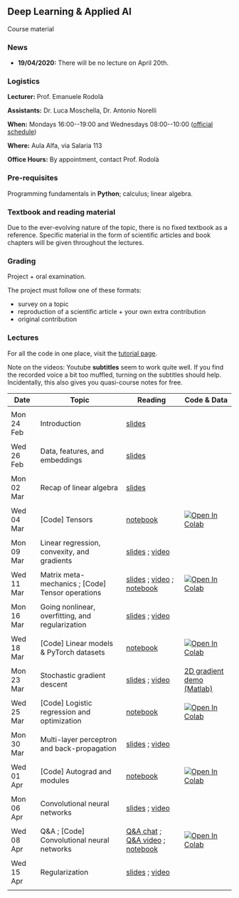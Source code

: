 ## Deep Learning & Applied AI

Course material

### News

- **19/04/2020:** There will be no lecture on April 20th.

### Logistics

**Lecturer:** Prof. Emanuele Rodolà

**Assistants:** Dr. Luca Moschella, Dr. Antonio Norelli

**When:** Mondays 16:00--19:00 and Wednesdays 08:00--10:00 ([official schedule](https://www.studiareinformatica.uniroma1.it/laurea-magistrale/orario-lezioni))

**Where:** Aula Alfa, via Salaria 113

**Office Hours:** By appointment, contact Prof. Rodolà

### Pre-requisites

Programming fundamentals in **Python**; calculus; linear algebra.

### Textbook and reading material

Due to the ever-evolving nature of the topic, there is no fixed textbook as a reference. Specific material in the form of scientific articles and book chapters will be given throughout the lectures.

### Grading

Project + oral examination.

The project must follow one of these formats:

- survey on a topic
- reproduction of a scientific article + your own extra contribution
- original contribution

### Lectures

For all the code in one place, visit the [tutorial page](https://lucmos.github.io/DLAI-s2-2020-tutorials/).

Note on the videos: Youtube **subtitles** seem to work quite well. If you find the recorded voice a bit too muffled, turning on the subtitles should help. Incidentally, this also gives you quasi-course notes for free.

**Date** | **Topic** | **Reading** | **Code & Data**
------------ | ------------- | ------------ | ------------
| | |
Mon 24 Feb | Introduction | [slides](https://github.com/erodola/DLAI-s2-2020/raw/master/01_intro/01-intro.pdf) | 
| | |
Wed 26 Feb | Data, features, and embeddings | [slides](https://github.com/erodola/DLAI-s2-2020/raw/master/02_data/02-data.pdf) |
| | |
Mon 02 Mar | Recap of linear algebra | [slides](https://github.com/erodola/DLAI-s2-2020/raw/master/03_linalg/03-linalg.pdf) |
| | |
Wed 04 Mar | [Code] Tensors | [notebook](https://nbviewer.jupyter.org/github/lucmos/DLAI-s2-2020-tutorials/blob/master/01/01_Tensor_basics.ipynb) | [![Open In Colab](https://colab.research.google.com/assets/colab-badge.svg)](https://colab.research.google.com/github/lucmos/DLAI-s2-2020-tutorials/blob/master/01/01_Tensor_basics.ipynb)
| | |
Mon 09 Mar | Linear regression, convexity, and gradients | [slides](https://github.com/erodola/DLAI-s2-2020/raw/master/04_linear/04-linear.pdf) ; [video](https://www.youtube.com/watch?v=QP82n2GvtEc) |
| | |
Wed 11 Mar | Matrix meta-mechanics ; [Code] Tensor operations | [slides](https://github.com/erodola/DLAI-s2-2020/raw/master/04_linear/04b-matrix.pdf) ; [video](https://www.youtube.com/watch?v=mFYC6mh6UO8) ; [notebook](https://github.com/lucmos/DLAI-s2-2020-tutorials/blob/master/02/02_Tensor_operations.ipynb) | [![Open In Colab](https://colab.research.google.com/assets/colab-badge.svg)](https://colab.research.google.com/github/lucmos/DLAI-s2-2020-tutorials/blob/master/02/02_Tensor_operations.ipynb)
| | |
Mon 16 Mar | Going nonlinear, overfitting, and regularization | [slides](https://github.com/erodola/DLAI-s2-2020/raw/master/05_nonlinear/05-nonlinear.pdf) ; [video](https://www.youtube.com/watch?v=0anGdn1Vtq8) |
| | |
Wed 18 Mar | [Code] Linear models & PyTorch datasets | [notebook](https://github.com/lucmos/DLAI-s2-2020-tutorials/blob/master/03/03_Linear_models_and_Pytorch_Datasets.ipynb) | [![Open In Colab](https://colab.research.google.com/assets/colab-badge.svg)](https://colab.research.google.com/github/lucmos/DLAI-s2-2020-tutorials/blob/master/03/03_Linear_models_and_Pytorch_Datasets.ipynb)
| | |
Mon 23 Mar | Stochastic gradient descent | [slides](https://github.com/erodola/DLAI-s2-2020/raw/master/06_sgd/06-sgd.pdf) ; [video](https://www.youtube.com/watch?v=v_B6jHOqr9E) | [2D gradient demo (Matlab)](https://github.com/erodola/DLAI-s2-2020/raw/master/06_sgd/grad2d.m)
| | |
Wed 25 Mar | [Code] Logistic regression and optimization | [notebook](https://github.com/lucmos/DLAI-s2-2020-tutorials/blob/master/04/4_Logistic_Regression_and_Optimization.ipynb) | [![Open In Colab](https://colab.research.google.com/assets/colab-badge.svg)](https://colab.research.google.com/github/lucmos/DLAI-s2-2020-tutorials/blob/master/04/4_Logistic_Regression_and_Optimization.ipynb)
| | |
Mon 30 Mar | Multi-layer perceptron and back-propagation | [slides](https://github.com/erodola/DLAI-s2-2020/raw/master/07_mlp/07-mlp.pdf) ; [video](https://www.youtube.com/watch?v=HKqbQ-cP92Q) | 
| | |
Wed 01 Apr | [Code] Autograd and modules | [notebook](https://github.com/lucmos/DLAI-s2-2020-tutorials/blob/master/05/5_Autograd_and_Modules.ipynb) | [![Open In Colab](https://colab.research.google.com/assets/colab-badge.svg)](https://colab.research.google.com/github/lucmos/DLAI-s2-2020-tutorials/blob/master/05/5_Autograd_and_Modules.ipynb)
| | |
Mon 06 Apr | Convolutional neural networks | [slides](https://github.com/erodola/DLAI-s2-2020/raw/master/08_cnn/08-cnn.pdf) ; [video](https://www.youtube.com/watch?v=d7YMP-PnD7Y) | 
| | |
Wed 08 Apr | Q&A ; [Code] Convolutional neural networks | [Q&A chat](https://raw.githubusercontent.com/erodola/DLAI-s2-2020/master/QA/QA-1.txt) ; [Q&A video](https://www.youtube.com/watch?v=PcHhd4ZCejc) ; [notebook](https://github.com/lucmos/DLAI-s2-2020-tutorials/blob/master/06/6_Convolutional_Neural_Networks.ipynb) | [![Open In Colab](https://colab.research.google.com/assets/colab-badge.svg)](https://colab.research.google.com/github/lucmos/DLAI-s2-2020-tutorials/blob/master/06/6_Convolutional_Neural_Networks.ipynb)
| | |
Wed 15 Apr | Regularization | [slides](https://github.com/erodola/DLAI-s2-2020/raw/master/09_regular/09-regular.pdf) ; [video](https://www.youtube.com/watch?v=WwiFT1Wr0x4) | 
| | |
